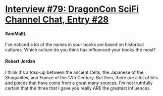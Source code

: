 # [Interview #79: DragonCon SciFi Channel Chat, Entry #28](https://www.theoryland.com/intvmain.php?i=79#28)

#### SamMaEL

I've noticed a lot of the names in your books are based on historical cultures. Which culture do you think has influenced your books the most?

#### Robert Jordan

I think it's a toss-up between the ancient Celts, the Japanese of the Shogunites, and France of the 17th Century. But then, there are a lot of bits and pieces that have come from a great many sources. I'm not truthfully certain that the three that I gave you really ARE the greatest influences.

